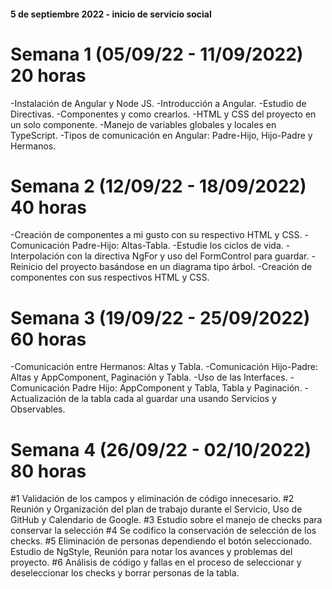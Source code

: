 #### 5 de septiembre 2022 - inicio de servicio social
# Semana 1 (05/09/22 - 11/09/2022) 20 horas
-Instalación de Angular y Node JS.
-Introducción a Angular.
-Estudio de Directivas.
-Componentes y como crearlos.
-HTML y CSS del proyecto en un solo componente.
-Manejo de variables globales y locales en TypeScript.
-Tipos de comunicación en Angular: Padre-Hijo, Hijo-Padre y Hermanos.
# Semana 2 (12/09/22 - 18/09/2022) 40 horas
-Creación de componentes a mi gusto con su respectivo HTML y CSS.
-Comunicación Padre-Hijo: Altas-Tabla.
-Estudie los ciclos de vida.
-Interpolación con la directiva NgFor y uso del FormControl para guardar.
-Reinicio del proyecto basándose en un diagrama tipo árbol.
-Creación de componentes con sus respectivos HTML y CSS.
# Semana 3 (19/09/22 - 25/09/2022) 60 horas
-Comunicación entre Hermanos: Altas y Tabla. 
-Comunicación Hijo-Padre: Altas y AppComponent, Paginación y Tabla.
-Uso de las Interfaces.
-Comunicación Padre Hijo: AppComponent y Tabla, Tabla y Paginación.
-Actualización de la tabla cada al guardar una usando Servicios y Observables.
# Semana 4 (26/09/22 - 02/10/2022) 80 horas
#1 Validación de los campos y eliminación de código innecesario.
#2 Reunión y Organización del plan de trabajo durante el Servicio, Uso de GitHub y Calendario de Google.
#3 Estudio sobre el manejo de checks para conservar la selección
#4 Se codifico la conservación de selección de los checks.
#5 Eliminación de personas dependiendo el botón seleccionado. Estudio de NgStyle, Reunión para notar los avances y problemas del proyecto.
#6 Análisis de código y fallas en el proceso de seleccionar y deseleccionar los checks y borrar personas de la tabla.
